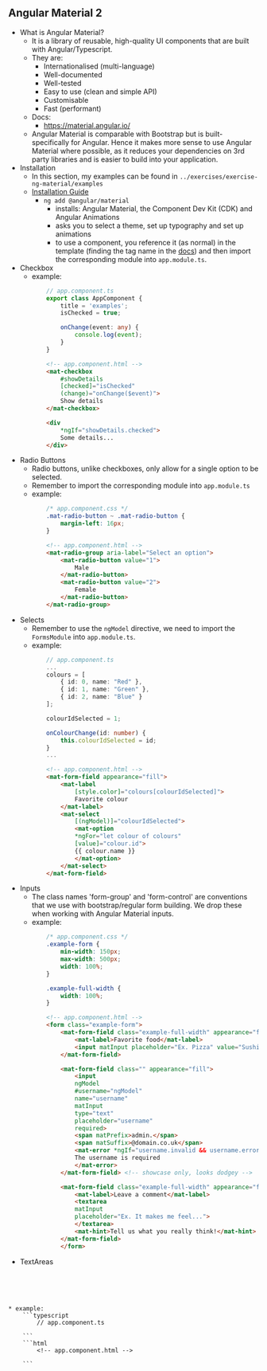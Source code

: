 ## Angular Material 2
* What is Angular Material?
    * It is a library of reusable, high-quality UI components that are built with Angular/Typescript.
    * They are:
        * Internationalised (multi-language)
        * Well-documented
        * Well-tested
        * Easy to use (clean and simple API)
        * Customisable
        * Fast (performant)
    * Docs: 
        * https://material.angular.io/
    * Angular Material is comparable with Bootstrap but is built-specifically for Angular. Hence it makes more sense to use Angular Material where possible, as it reduces your dependencies on 3rd party libraries and is easier to build into your application.
* Installation  
    * In this section, my examples can be found in ```../exercises/exercise-ng-material/examples```
    * [Installation Guide](https://material.angular.io/guide/getting-started)
        * ```ng add @angular/material```
            * installs: Angular Material, the Component Dev Kit (CDK) and Angular Animations
            * asks you to select a theme, set up typography and set up animations
            * to use a component, you reference it (as normal) in the template (finding the tag name in the [docs](https://material.angular.io/)) and then import the corresponding module into ```app.module.ts```.
* Checkbox
    * example:
        ```typescript
            // app.component.ts
            export class AppComponent {
                title = 'examples';
                isChecked = true;

                onChange(event: any) {
                    console.log(event);
                }
            }
        ```
        ```html
            <!-- app.component.html -->
            <mat-checkbox
                #showDetails
                [checked]="isChecked"
                (change)="onChange($event)">
                Show details
            </mat-checkbox>

            <div 
                *ngIf="showDetails.checked"> 
                Some details... 
            </div>
        ```
* Radio Buttons
    * Radio buttons, unlike checkboxes, only allow for a single option to be selected.
    * Remember to import the corresponding module into ```app.module.ts```
    * example:
        ```css
            /* app.component.css */
            .mat-radio-button ~ .mat-radio-button {
                margin-left: 16px;
            }
        ```
        ```html
            <!-- app.component.html -->
            <mat-radio-group aria-label="Select an option">
                <mat-radio-button value="1">
                    Male
                </mat-radio-button>
                <mat-radio-button value="2">
                    Female
                </mat-radio-button>
            </mat-radio-group>
        ```
* Selects
    * Remember to use the ```ngModel``` directive, we need to import the ```FormsModule``` into ```app.module.ts```.
    * example:
        ```typescript
            // app.component.ts
            ...
            colours = [
                { id: 0, name: "Red" },
                { id: 1, name: "Green" },
                { id: 2, name: "Blue" }
            ];

            colourIdSelected = 1;

            onColourChange(id: number) {
                this.colourIdSelected = id;
            }
            ...
        ```
        ```html
            <!-- app.component.html -->
            <mat-form-field appearance="fill">
                <mat-label
                    [style.color]="colours[colourIdSelected]">
                    Favorite colour
                </mat-label>
                <mat-select
                    [(ngModel)]="colourIdSelected">
                    <mat-option 
                    *ngFor="let colour of colours" 
                    [value]="colour.id">
                    {{ colour.name }}
                    </mat-option>
                </mat-select>
            </mat-form-field>
        ```
* Inputs
    * The class names 'form-group' and 'form-control' are conventions that we use with bootstrap/regular form building. We drop these when working with Angular Material inputs.
    * example:
        ```css
            /* app.component.css */
            .example-form {
                min-width: 150px;
                max-width: 500px;
                width: 100%;
            }

            .example-full-width {
                width: 100%;
            }
        ```
        ```html
            <!-- app.component.html -->
            <form class="example-form">
                <mat-form-field class="example-full-width" appearance="fill">
                    <mat-label>Favorite food</mat-label>
                    <input matInput placeholder="Ex. Pizza" value="Sushi">
                </mat-form-field>

                <mat-form-field class="" appearance="fill">
                    <input 
                    ngModel
                    #username="ngModel"
                    name="username"
                    matInput 
                    type="text" 
                    placeholder="username" 
                    required>
                    <span matPrefix>admin.</span>
                    <span matSuffix>@domain.co.uk</span>
                    <mat-error *ngIf="username.invalid && username.errors?.['required']"> 
                    The username is required
                    </mat-error>
                </mat-form-field> <!-- showcase only, looks dodgey -->

                <mat-form-field class="example-full-width" appearance="fill">
                    <mat-label>Leave a comment</mat-label>
                    <textarea 
                    matInput 
                    placeholder="Ex. It makes me feel...">
                    </textarea>
                    <mat-hint>Tell us what you really think!</mat-hint>
                </mat-form-field>
                </form>
        ```
* TextAreas


<br>
<br>
<br>


    * example:
        ```typescript
            // app.component.ts

        ```
        ```html
            <!-- app.component.html -->
            
        ```